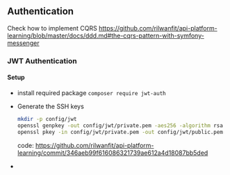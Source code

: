 ## Authentication

Check how to implement CQRS https://github.com/rilwanfit/api-platform-learning/blob/master/docs/ddd.md#the-cqrs-pattern-with-symfony-messenger

### JWT Authentication

#### Setup
- install required package `composer require jwt-auth`
- Generate the SSH keys
    ```bash
    mkdir -p config/jwt
    openssl genpkey -out config/jwt/private.pem -aes256 -algorithm rsa -pkeyopt rsa_keygen_bits:4096
    openssl pkey -in config/jwt/private.pem -out config/jwt/public.pem -pubout
    ``` 
  
  code: https://github.com/rilwanfit/api-platform-learning/commit/346aeb99f616086321739ae612a4d18087bb5ded
- 
